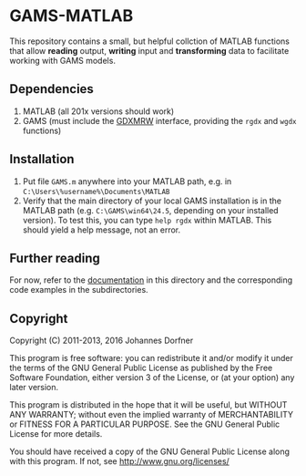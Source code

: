 # GAMS-MATLAB

This repository contains a small, but helpful collction of MATLAB functions that allow **reading** output, **writing** input and **transforming** data to facilitate working with GAMS models.

## Dependencies

1. MATLAB (all 201x versions should work) 
2. GAMS (must include the [GDXMRW][1] interface, providing the `rgdx` and `wgdx` functions) 

## Installation

1. Put file `GAMS.m` anywhere into your MATLAB path, e.g. in `C:\Users\%username%\Documents\MATLAB`
2. Verify that the main directory of your local GAMS installation is in the MATLAB path (e.g. `C:\GAMS\win64\24.5`, depending on your installed version). To test this, you can type `help rgdx` within MATLAB. This should yield a help message, not an error.

## Further reading 

For now, refer to the [documentation](doc/index.rst) in this directory and the corresponding code examples in the subdirectories.

  
## Copyright

Copyright (C) 2011-2013, 2016 Johannes Dorfner

This program is free software: you can redistribute it and/or modify
it under the terms of the GNU General Public License as published by
the Free Software Foundation, either version 3 of the License, or
(at your option) any later version.

This program is distributed in the hope that it will be useful,
but WITHOUT ANY WARRANTY; without even the implied warranty of
MERCHANTABILITY or FITNESS FOR A PARTICULAR PURPOSE.  See the
GNU General Public License for more details.

You should have received a copy of the GNU General Public License
along with this program.  If not, see <http://www.gnu.org/licenses/>


[1]: http://www.gams.com/help/topic/gams.doc/tools/gdxmrw/index.html
